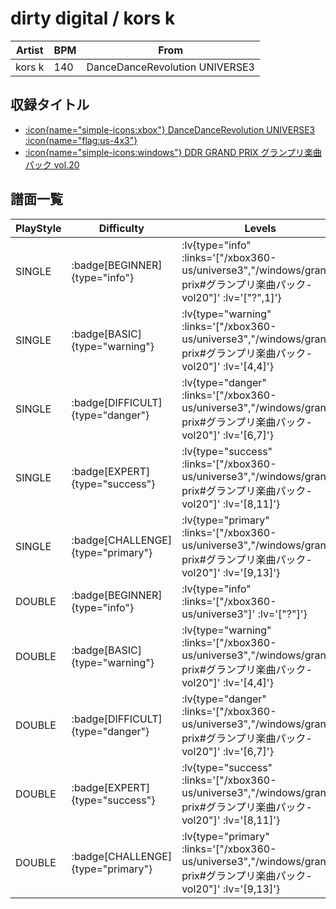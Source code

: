 # dirty digital / kors k

|Artist|BPM|From|
|------|---|----|
|kors k|140|DanceDanceRevolution UNIVERSE3|

## 収録タイトル

- [ :icon{name="simple-icons:xbox"} DanceDanceRevolution UNIVERSE3 :icon{name="flag:us-4x3"} ](/xbox360-us/universe3)
- [ :icon{name="simple-icons:windows"} DDR GRAND PRIX グランプリ楽曲パック vol.20](/windows/grand-prix#グランプリ楽曲パック-vol20)

## 譜面一覧

|PlayStyle|Difficulty|Levels|Notes|Movie|
|---------|----------|------|-----|-----|
|SINGLE| :badge[BEGINNER]{type="info"} | :lv{type="info" :links='["/xbox360-us/universe3","/windows/grand-prix#グランプリ楽曲パック-vol20"]' :lv='["?",1]'} |57/4||
|SINGLE| :badge[BASIC]{type="warning"} | :lv{type="warning" :links='["/xbox360-us/universe3","/windows/grand-prix#グランプリ楽曲パック-vol20"]' :lv='[4,4]'} |116/4||
|SINGLE| :badge[DIFFICULT]{type="danger"} | :lv{type="danger" :links='["/xbox360-us/universe3","/windows/grand-prix#グランプリ楽曲パック-vol20"]' :lv='[6,7]'} |192/5||
|SINGLE| :badge[EXPERT]{type="success"} | :lv{type="success" :links='["/xbox360-us/universe3","/windows/grand-prix#グランプリ楽曲パック-vol20"]' :lv='[8,11]'} |252/5||
|SINGLE| :badge[CHALLENGE]{type="primary"} | :lv{type="primary" :links='["/xbox360-us/universe3","/windows/grand-prix#グランプリ楽曲パック-vol20"]' :lv='[9,13]'} |306/2||
|DOUBLE| :badge[BEGINNER]{type="info"} | :lv{type="info" :links='["/xbox360-us/universe3"]' :lv='["?"]'} |55/4||
|DOUBLE| :badge[BASIC]{type="warning"} | :lv{type="warning" :links='["/xbox360-us/universe3","/windows/grand-prix#グランプリ楽曲パック-vol20"]' :lv='[4,4]'} |116/4||
|DOUBLE| :badge[DIFFICULT]{type="danger"} | :lv{type="danger" :links='["/xbox360-us/universe3","/windows/grand-prix#グランプリ楽曲パック-vol20"]' :lv='[6,7]'} |191/5||
|DOUBLE| :badge[EXPERT]{type="success"} | :lv{type="success" :links='["/xbox360-us/universe3","/windows/grand-prix#グランプリ楽曲パック-vol20"]' :lv='[8,11]'} |243/7||
|DOUBLE| :badge[CHALLENGE]{type="primary"} | :lv{type="primary" :links='["/xbox360-us/universe3","/windows/grand-prix#グランプリ楽曲パック-vol20"]' :lv='[9,13]'} |314/2||
